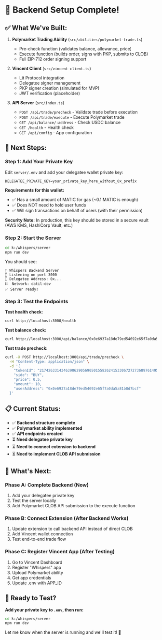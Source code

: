 # 🎯 Backend Setup Complete!

## ✅ What We've Built:

1. **Polymarket Trading Ability** (`src/abilities/polymarket-trade.ts`)

   - Pre-check function (validates balance, allowance, price)
   - Execute function (builds order, signs with PKP, submits to CLOB)
   - Full EIP-712 order signing support

2. **Vincent Client** (`src/vincent-client.ts`)

   - Lit Protocol integration
   - Delegatee signer management
   - PKP signer creation (simulated for MVP)
   - JWT verification (placeholder)

3. **API Server** (`src/index.ts`)
   - `POST /api/trade/precheck` - Validate trade before execution
   - `POST /api/trade/execute` - Execute Polymarket trade
   - `GET /api/balance/:address` - Check USDC balance
   - `GET /health` - Health check
   - `GET /api/config` - App configuration

## 🔧 Next Steps:

### Step 1: Add Your Private Key

Edit `server/.env` and add your delegatee wallet private key:

```env
DELEGATEE_PRIVATE_KEY=your_private_key_here_without_0x_prefix
```

**Requirements for this wallet:**

- ✅ Has a small amount of MATIC for gas (~0.1 MATIC is enough)
- ✅ Does NOT need to hold user funds
- ✅ Will sign transactions on behalf of users (with their permission)

**Security Note:** In production, this key should be stored in a secure vault (AWS KMS, HashiCorp Vault, etc.)

### Step 2: Start the Server

```bash
cd k:/whispers/server
npm run dev
```

You should see:

```
🚀 Whispers Backend Server
📡 Listening on port 3000
👤 Delegatee Address: 0x...
⛓️  Network: datil-dev
✅ Server ready!
```

### Step 3: Test the Endpoints

**Test health check:**

```bash
curl http://localhost:3000/health
```

**Test balance check:**

```bash
curl http://localhost:3000/api/balance/0x0e6937a18de79ed54692e65f7a0da5a81b8d7bcf
```

**Test trade precheck:**

```bash
curl -X POST http://localhost:3000/api/trade/precheck \
  -H "Content-Type: application/json" \
  -d '{
    "tokenId": "21742633143463906290569050155826241533067272736897614950488156847949938836455",
    "side": "BUY",
    "price": 0.5,
    "amount": 10,
    "userAddress": "0x0e6937a18de79ed54692e65f7a0da5a81b8d7bcf"
  }'
```

## 📋 Current Status:

- ✅ **Backend structure complete**
- ✅ **Polymarket ability implemented**
- ✅ **API endpoints created**
- ⏳ **Need delegatee private key**
- ⏳ **Need to connect extension to backend**
- ⏳ **Need to implement CLOB API submission**

## 🎯 What's Next:

### Phase A: Complete Backend (Now)

1. Add your delegatee private key
2. Test the server locally
3. Add Polymarket CLOB API submission to the execute function

### Phase B: Connect Extension (After Backend Works)

1. Update extension to call backend API instead of direct CLOB
2. Add Vincent wallet connection
3. Test end-to-end trade flow

### Phase C: Register Vincent App (After Testing)

1. Go to Vincent Dashboard
2. Register "Whispers" app
3. Upload Polymarket ability
4. Get app credentials
5. Update .env with APP_ID

## 🚀 Ready to Test?

**Add your private key to `.env`, then run:**

```bash
cd k:/whispers/server
npm run dev
```

Let me know when the server is running and we'll test it! 🎉
